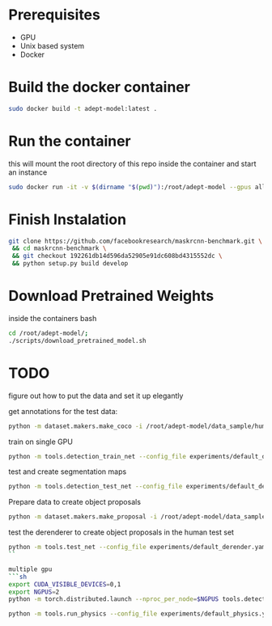 # Prerequisites

- GPU
- Unix based system
- Docker

# Build the docker container

```sh
sudo docker build -t adept-model:latest .
```

# Run the container

this  will mount the root directory of this repo inside the container and start an instance

```sh
sudo docker run -it -v $(dirname "$(pwd)"):/root/adept-model --gpus all adept-model:latest
```

# Finish Instalation

```sh
git clone https://github.com/facebookresearch/maskrcnn-benchmark.git \
 && cd maskrcnn-benchmark \
 && git checkout 192261db14d596da52905e91dc608bd4315552dc \
 && python setup.py build develop
```
<!-- # && git checkout c5ca36fc644dfc1d3dd4ad15739bf6bb4df72d72  \ #Jerry's one -->

# Download Pretrained Weights

inside  the  containers bash
```sh
cd /root/adept-model/;
./scripts/download_pretrained_model.sh
```
# TODO
figure  out how to put the data and set it up elegantly

get annotations for the  test data:

```sh
python -m dataset.makers.make_coco -i /root/adept-model/data_sample/human_sample -o data/human_ann.json
```

train on single GPU
```sh
python -m tools.detection_train_net --config_file experiments/default_detection.yaml
```
test and create segmentation  maps
```sh
python -m tools.detection_test_net --config_file experiments/default_detection.yaml
```

Prepare data to create object proposals
```sh
python -m dataset.makers.make_proposal -i /root/adept-model/data_sample/human_sample -o data/annotated_human_ann.json -s output/default_detection/inference/physics_human/segm.json
```
test the derenderer to create object proposals in the human test set
```sh
python -m tools.test_net --config_file experiments/default_derender.yaml
``

multiple gpu
```sh
export CUDA_VISIBLE_DEVICES=0,1
export NGPUS=2
python -m torch.distributed.launch --nproc_per_node=$NGPUS tools.detection_train_net --config_file experiments/default_detection.yaml
```

```sh
python -m tools.run_physics --config_file experiments/default_physics.yaml
```